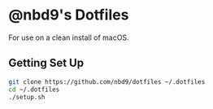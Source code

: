 # @nbd9's Dotfiles
For use on a clean install of macOS.

## Getting Set Up
```sh
git clone https://github.com/nbd9/dotfiles ~/.dotfiles
cd ~/.dotfiles
./setup.sh
```